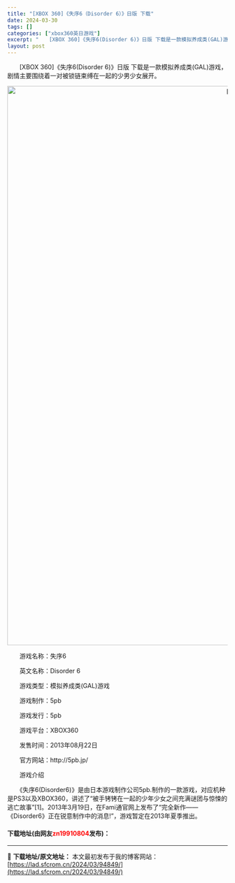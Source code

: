 ```yaml
---
title: "[XBOX 360]《失序6（Disorder 6）》日版 下载"
date: 2024-03-30
tags: []
categories: ["xbox360英日游戏"]
excerpt: "　　[XBOX 360]《失序6(Disorder 6)》日版 下载是一款模拟养成类(GAL)游戏，剧情主要围绕着一对被锁链束缚在一起的少男少女展开。 　　游戏名称：失序6 　　英文名称：Disorder 6 　　游戏类型：模拟养成类(GAL)游戏 　　游戏制作：5pb 　　游戏发行：5pb 　　游&hellip;"
layout: post
---
```


 <p>　　[XBOX 360]《失序6(Disorder 6)》日版 下载是一款模拟养成类(GAL)游戏，剧情主要围绕着一对被锁链束缚在一起的少男少女展开。</p> <p align="center"><img align="" border="0" src="https://lad.sfcrom.cn/wp-content/uploads/2024/03/20240330_6607dfa86dd98.webp" width="1280" alt="[XBOX 360]《失序6（Disorder 6）》日版 下载" /></p> <p>　　游戏名称：失序6</p> <p>　　英文名称：Disorder 6</p> <p>　　游戏类型：模拟养成类(GAL)游戏</p> <p>　　游戏制作：5pb</p> <p>　　游戏发行：5pb</p> <p>　　游戏平台：XBOX360</p> <p>　　发售时间：2013年08月22日</p> <p>　　官方网站：http://5pb.jp/</p> <p>　　游戏介绍</p> <p>　　《失序6(Disorder6)》是由日本游戏制作公司5pb.制作的一款游戏，对应机种是PS3以及XBOX360，讲述了&ldquo;被手铐铐在一起的少年少女之间充满谜团与惊悚的逃亡故事&rdquo;[1]。2013年3月19日，在Fami通官网上发布了&ldquo;完全新作&mdash;&mdash;《Disorder6》正在锐意制作中的消息!&rdquo;，游戏暂定在2013年夏季推出。</p> <p><h4>下载地址(由网友<font color="red">zn19910804</font>发布)：</h4></p> 

---
📖 **下载地址/原文地址：** 本文最初发布于我的博客网站：[https://lad.sfcrom.cn/2024/03/94849/](https://lad.sfcrom.cn/2024/03/94849/)
